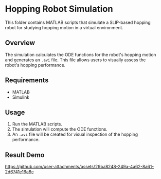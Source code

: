 # Hopping Robot Simulation

This folder contains MATLAB scripts that simulate a SLIP-based hopping robot for studying hopping motion in a virtual environment.

## Overview
The simulation calculates the ODE functions for the robot's hopping motion and generates an `.avi` file. This file allows users to visually assess the robot's hopping performance.

## Requirements
- MATLAB
- Simulink

## Usage
1. Run the MATLAB scripts.
2. The simulation will compute the ODE functions.
3. An `.avi` file will be created for visual inspection of the hopping performance.

## Result Demo


https://github.com/user-attachments/assets/29ba8248-249a-4a62-8a61-2d6741e16a8c


